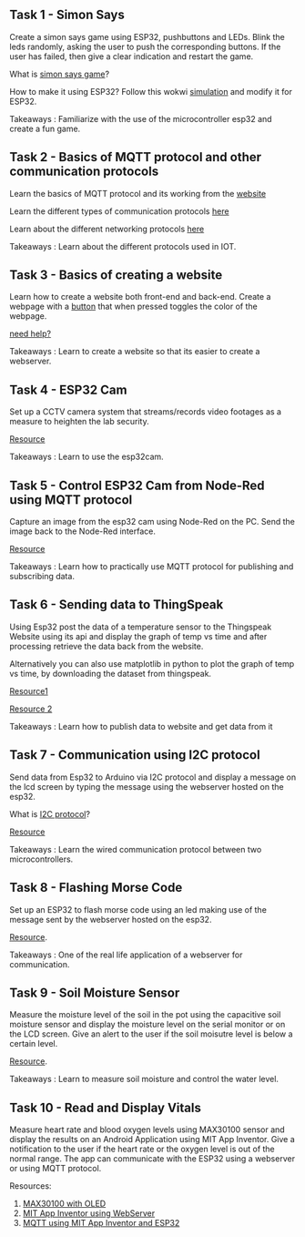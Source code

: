 ## Task 1 - Simon Says
Create a simon says game using ESP32, pushbuttons and LEDs. Blink the leds randomly, asking the user to push the corresponding buttons. If the user has failed, then give a clear indication and restart the game.

What is [simon says game](https://www.mathsisfun.com/games/simon-says.html)?

How to make it using ESP32? Follow this wokwi [simulation](https://wokwi.com/projects/328451800839488084) and modify it for ESP32.

Takeaways : Familiarize with the use of the microcontroller esp32 and create a fun game.





## Task 2 - Basics of MQTT protocol and other communication protocols

Learn the basics of MQTT protocol and its working from the [website](-https://randomnerdtutorials.com/what-is-mqtt-and-how-it-works/)

Learn the different types of communication protocols [here](https://www.opc-router.com/what-is-mqtt/)

Learn about the different networking protocols [here](https://www.techtarget.com/iotagenda/tip/Top-12-most-commonly-used-IoT-protocols-and-standards)

Takeaways : Learn about the different protocols used in IOT. 

## Task 3 - Basics of creating a website

Learn how to create a website both front-end and back-end. Create a webpage with a [button](https://www.w3schools.com/tags/tag_button.asp#:~:text=The%20tag%20defines%20a,with%20the%20element!) that when pressed toggles the color of the webpage.

[need help?](https://www.w3schools.com/cssref/tryit.asp?filename=trycss_js_background-color)

Takeaways : Learn to create a website so that its easier to create a webserver.

## Task 4 - ESP32 Cam 

Set up  a CCTV camera system that streams/records video footages as a measure to heighten the lab security.

[Resource](https://randomnerdtutorials.com/esp32-cam-video-streaming-face-recognition-arduino-ide/)

Takeaways : Learn to use the esp32cam. 


##  Task 5 - Control ESP32 Cam from Node-Red using MQTT protocol

Capture an image from the esp32 cam using Node-Red on the PC. Send the image back to the Node-Red interface.

[Resource](https://www.youtube.com/watch?v=L_rqYK_QUCg)

Takeaways : Learn how to practically use MQTT protocol for publishing and subscribing data.


##  Task 6 - Sending data to ThingSpeak
Using Esp32 post the data of a temperature sensor to the Thingspeak Website using its api and display the graph of temp vs time and after processing retrieve the data back from the website.

Alternatively you can also use matplotlib in python to plot the graph of temp vs time, by downloading the dataset from thingspeak.

[Resource1](https://randomnerdtutorials.com/esp32-http-post-ifttt-thingspeak-arduino/)

[Resource 2](https://nothans.com/thingspeak-tutorials/arduino/send-data-to-thingspeak-with-arduino)

Takeaways : Learn how to publish data to website and get data from it



##   Task 7 - Communication using I2C protocol

Send data from Esp32 to Arduino via I2C protocol and display a message on the lcd screen by typing the message using the webserver hosted on the esp32.

What is [I2C protocol](https://www.tutorialspoint.com/what-is-the-i2c-protocol-in-computer-network#:~:text=I2C%20stands%20for%20the%20inter,device%20has%20a%20specific%20address.)?

[Resource](https://forum.arduino.cc/t/i2c-from-esp32-to-arduino/975652)

Takeaways : Learn the wired communication protocol between two microcontrollers.



## Task 8 - Flashing Morse Code 

Set up an ESP32 to flash morse code using an led making use of the message sent by the webserver hosted on the esp32.

[Resource](https://www.deviceplus.com/arduino/how-to-create-a-morse-code-generator-using-arduino/).

Takeaways : One of the real life application of a webserver for communication.


## Task 9 - Soil Moisture Sensor

Measure the moisture level of the soil in the pot using the capacitive soil moisture sensor and display the moisture level on the serial monitor or on the LCD screen. Give an alert to the user if the soil moisutre level is below a certain level. 

[Resource](https://esp32io.com/tutorials/esp32-soil-moisture-sensor).

Takeaways : Learn to measure soil moisture and control the water level.


## Task 10 - Read and Display Vitals

Measure heart rate and blood oxygen levels using MAX30100 sensor and display the results on an Android Application using MIT App Inventor. Give a notification to the user if the heart rate or the oxygen level is out of the normal range. The app can communicate with the ESP32 using a webserver or using MQTT protocol. 

Resources:

1. [MAX30100 with OLED](https://www.instructables.com/Heart-Rate-and-Blood-Oxygen-Level-With-Arduino-IDE/)
2. [MIT App Inventor using WebServer](https://community.appinventor.mit.edu/t/esp32-sends-data-to-the-app-over-wifi-in-realtime-javascript-ajax/46307)
3. [MQTT using MIT App Inventor and ESP32](https://www.youtube.com/watch?v=WAimZhU5phs)




